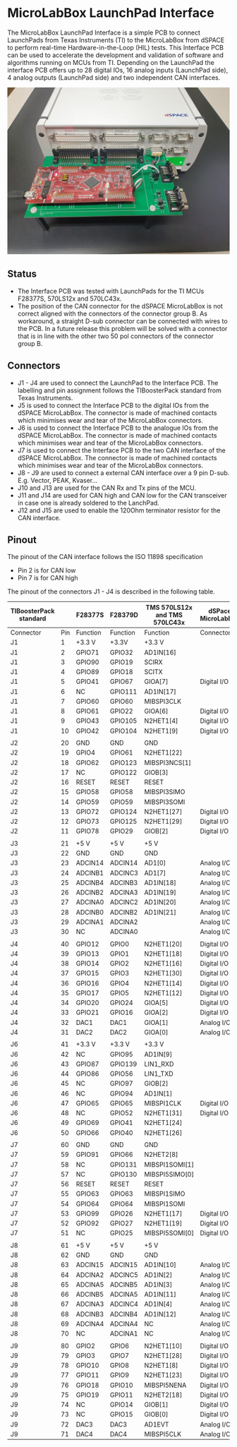# MicroLabBox LaunchPad Interface

The MicroLabBox LaunchPad Interface is a simple PCB to connect LaunchPads from Texas Instruments (TI) to the MicroLabBox from dSPACE to perform real-time Hardware-in-the-Loop (HIL) tests. This Interface PCB can be used to accelerate the development and validation of software and algorithms running on MCUs from TI.
Depending on the LaunchPad the interface PCB offers up to 28 digital IOs, 16 analog inputs (LaunchPad side), 4 analog outputs (LaunchPad side) and two independent CAN interfaces.

![Picture of dSPACE MicroLabBox TI LaunchPad Interface PCB](MicroLabBox_TI_LaunchPad_Interface_PCB.jpg "dSPACE MicroLabBox TI LaunchPad Interface PCB")

## Status
* The Interface PCB was tested with LaunchPads for the TI MCUs F28377S, 570LS12x and 570LC43x.
* The position of the CAN connector for the dSPACE MicroLabBox is not correct aligned with the connectors of the connector group B. As workaround, a straight D-sub connector can be connected with wires to the PCB. In a future release this problem will be solved with a connector that is in line with the other two 50 pol connectors of the connector group B.

## Connectors
* J1 - J4 are used to connect the LaunchPad to the Interface PCB. The labelling and pin assignment follows the TIBoosterPack standard from Texas Instruments.
* J5 is used to connect the Interface PCB to the digital IOs from the dSPACE MicroLabBox. The connector is made of machined contacts which minimises wear and tear of the MicroLabBox connectors.
* J6 is used to connect the Interface PCB to the analogue IOs from the dSPACE MicroLabBox. The connector is made of machined contacts which minimises wear and tear of the MicroLabBox connectors.
* J7 is used to connect the Interface PCB to the two CAN interface of the dSPACE MicroLabBox. The connector is made of machined contacts which minimises wear and tear of the MicroLabBox connectors.
* J8 - J9 are used to connect a external CAN interface over a 9 pin D-sub. E.g. Vector, PEAK, Kvaser...
* J10 and J13 are used for the CAN Rx and Tx pins of the MCU.
* J11 and J14 are used for CAN high and CAN low for the CAN transceiver in case one is already soldered to the LanchPad.
* J12 and J15 are used to enable the 120Ohm terminator resistor for the CAN interface.

## Pinout
The pinout of the CAN interface follows the ISO 11898 specification
* Pin 2 is for CAN low
* Pin 7 is for CAN high

The pinout of the connectors J1 - J4 is described in the following table.

| TIBoosterPack standard    |     | F28377S  | F28379D  | TMS 570LS12x and TMS 570LC43x  | dSPace MicroLabBox |     |          |
|---------------------------|-----|----------|----------|--------------------------------|--------------------|-----|----------|
| Connector                 | Pin | Function | Function | Function                       | Connector          | Pin | Function |
| J1                        | 1   | +3.3 V   | +3.3V    | +3.3 V                         |                    |     |          |
| J1                        | 2   | GPIO71   | GPIO32   | AD1IN[16]                      |                    |     |          |
| J1                        | 3   | GPIO90   | GPIO19   | SCIRX                          |                    |     |          |
| J1                        | 4   | GPIO89   | GPIO18   | SCITX                          |                    |     |          |
| J1                        | 5   | GPIO41   | GPIO67   | GIOA[7]                        | Digital I/O B      | 33  | DIO2ch1  |
| J1                        | 6   | NC       | GPIO111  | AD1IN[17]                      |                    |     |          |
| J1                        | 7   | GPIO60   | GPIO60   | MIBSPI3CLK                     |                    |     |          |
| J1                        | 8   | GPIO61   | GPIO22   | GIOA[6]                        | Digital I/O B      | 32  | DIO2ch2  |
| J1                        | 9   | GPIO43   | GPIO105  | N2HET1[4]                      | Digital I/O B      | 31  | DIO2ch3  |
| J1                        | 10  | GPIO42   | GPIO104  | N2HET1[9]                      | Digital I/O B      | 29  | DIO2ch4  |
|                           |     |          |          |                                |                    |     |          |
| J2                        | 20  | GND      | GND      | GND                            |                    |     |          |
| J2                        | 19  | GPIO4    | GPIO61   | N2HET1[22]                     |                    |     |          |
| J2                        | 18  | GPIO62   | GPIO123  | MIBSPI3NCS[1]                  |                    |     |          |
| J2                        | 17  | NC       | GPIO122  | GIOB[3]                        |                    |     |          |
| J2                        | 16  | RESET    | RESET    | RESET                          |                    |     |          |
| J2                        | 15  | GPIO58   | GPIO58   | MIBSPI3SIMO                    |                    |     |          |
| J2                        | 14  | GPIO59   | GPIO59   | MIBSPI3SOMI                    |                    |     |          |
| J2                        | 13  | GPIO72   | GPIO124  | N2HET1[27]                     | Digital I/O B      | 28  | DIO2ch5  |
| J2                        | 12  | GPIO73   | GPIO125  | N2HET1[29]                     | Digital I/O B      | 27  | DIO2ch6  |
| J2                        | 11  | GPIO78   | GPIO29   | GIOB[2]                        | Digital I/O B      | 25  | DIO2ch7  |
|                           |     |          |          |                                |                    |     |          |
| J3                        | 21  | +5 V     | +5 V     | +5 V                           |                    |     |          |
| J3                        | 22  | GND      | GND      | GND                            |                    |     |          |
| J3                        | 23  | ADCIN14  | ADCIN14  | AD1[0]                         | Analog I/O B       | 49  | AO1ch1   |
| J3                        | 24  | ADCINB1  | ADCINC3  | AD1[7]                         | Analog I/O B       | 32  | AO1ch2   |
| J3                        | 25  | ADCINB4  | ADCINB3  | AD1IN[18]                      | Analog I/O B       | 47  | AO1ch3   |
| J3                        | 26  | ADCINB2  | ADCINA3  | AD1IN[19]                      | Analog I/O B       | 30  | AO1ch4   |
| J3                        | 27  | ADCINA0  | ADCINC2  | AD1IN[20]                      | Analog I/O B       | 45  | AO1ch5   |
| J3                        | 28  | ADCINB0  | ADCINB2  | AD1IN[21]                      | Analog I/O B       | 28  | AO1ch6   |
| J3                        | 29  | ADCINA1  | ADCINA2  |                                | Analog I/O B       | 43  | AO1ch7   |
| J3                        | 30  | NC       | ADCINA0  |                                | Analog I/O B       | 26  | AO1ch8   |
|                           |     |          |          |                                |                    |     |          |
| J4                        | 40  | GPIO12   | GPIO0    | N2HET1[20]                     | Digital I/O B      | 17  | DIO1ch33 |
| J4                        | 39  | GPIO13   | GPIO1    | N2HET1[18]                     | Digital I/O B      | 16  | DIO1ch34 |
| J4                        | 38  | GPIO14   | GPIO2    | N2HET1[16]                     | Digital I/O B      | 15  | DIO1ch35 |
| J4                        | 37  | GPIO15   | GPIO3    | N2HET1[30]                     | Digital I/O B      | 14  | DIO1ch36 |
| J4                        | 36  | GPIO16   | GPIO4    | N2HET1[14]                     | Digital I/O B      | 13  | DIO1ch37 |
| J4                        | 35  | GPIO17   | GPIO5    | N2HET1[12]                     | Digital I/O B      | 12  | DIO1ch38 |
| J4                        | 34  | GPIO20   | GPIO24   | GIOA[5]                        | Digital I/O B      | 11  | DIO1ch39 |
| J4                        | 33  | GPIO21   | GPIO16   | GIOA[2]                        | Digital I/O B      | 10  | DIO1ch40 |
| J4                        | 32  | DAC1     | DAC1     | GIOA[1]                        | Analog I/O B       | 17  | AI2ch1   |
| J4                        | 31  | DAC2     | DAC2     | GIOA[0]                        | Analog I/O B       | 15  | AI2ch2   |
|                           |     |          |          |                                |                    |     |          |
| J6                        | 41  | +3.3 V   | +3.3 V   | +3.3 V                         |                    |     |          |
| J6                        | 42  | NC       | GPIO95   | AD1IN[9]                       |                    |     |          |
| J6                        | 43  | GPIO87   | GPIO139  | LIN1_RXD                       |                    |     |          |
| J6                        | 44  | GPIO86   | GPIO56   | LIN1_TXD                       |                    |     |          |
| J6                        | 45  | NC       | GPIO97   | GIOB[2]                        |                    |     |          |
| J6                        | 46  | NC       | GPIO94   | AD1IN[1]                       |                    |     |          |
| J6                        | 47  | GPIO65   | GPIO65   | MIBSPI1CLK                     | Digital I/O B      | 24  | DIO2ch8  |
| J6                        | 48  | NC       | GPIO52   | N2HET1[31]                     | Digital I/O B      | 23  | DIO2ch9  |
| J6                        | 49  | GPIO69   | GPIO41   | N2HET1[24]                     |                    |     |          |
| J6                        | 50  | GPIO66   | GPIO40   | N2HET1[26]                     |                    |     |          |
|                           |     |          |          |                                |                    |     |          |
| J7                        | 60  | GND      | GND      | GND                            |                    |     |          |
| J7                        | 59  | GPIO91   | GPIO66   | N2HET2[8]                      |                    |     |          |
| J7                        | 58  | NC       | GPIO131  | MIBSPI1SOMI[1]                 |                    |     |          |
| J7                        | 57  | NC       | GPIO130  | MIBSPI5SIMO[0]                 |                    |     |          |
| J7                        | 56  | RESET    | RESET    | RESET                          |                    |     |          |
| J7                        | 55  | GPIO63   | GPIO63   | MIBSPI1SIMO                    |                    |     |          |
| J7                        | 54  | GPIO64   | GPIO64   | MIBSPI1SOMI                    |                    |     |          |
| J7                        | 53  | GPIO99   | GPIO26   | N2HET1[17]                     | Digital I/O B      | 21  | DIO2ch10 |
| J7                        | 52  | GPIO92   | GPIO27   | N2HET1[19]                     | Digital I/O B      | 20  | DIO2ch11 |
| J7                        | 51  | NC       | GPIO25   | MIBSPI5SOMI[0]                 | Digital I/O B      | 19  | DIO2ch12 |
|                           |     |          |          |                                |                    |     |          |
| J8                        | 61  | +5 V     | +5 V     | +5 V                           |                    |     |          |
| J8                        | 62  | GND      | GND      | GND                            |                    |     |          |
| J8                        | 63  | ADCIN15  | ADCIN15  | AD1IN[10]                      | Analog I/O B       | 41  | AO1ch9   |
| J8                        | 64  | ADCINA2  | ADCINC5  | AD1IN[2]                       | Analog I/O B       | 24  | AO1ch10  |
| J8                        | 65  | ADCINA5  | ADCINB5  | AD1IN[3]                       | Analog I/O B       | 39  | AO1ch11  |
| J8                        | 66  | ADCINB5  | ADCINA5  | AD1IN[11]                      | Analog I/O B       | 22  | AO1ch12  |
| J8                        | 67  | ADCINA3  | ADCINC4  | AD1IN[4]                       | Analog I/O B       | 37  | AO1ch13  |
| J8                        | 68  | ADCINB3  | ADCINB4  | AD1IN[12]                      | Analog I/O B       | 20  | AO1ch14  |
| J8                        | 69  | ADCINA4  | ADCINA4  | NC                             | Analog I/O B       | 35  | AO1ch15  |
| J8                        | 70  | NC       | ADCINA1  | NC                             | Analog I/O B       | 18  | AO1ch16  |
|                           |     |          |          |                                |                    |     |          |
| J9                        | 80  | GPIO2    | GPIO6    | N2HET1[10]                     | Digital I/O B      | 9   | DIO1ch41 |
| J9                        | 79  | GPIO3    | GPIO7    | N2HET1[28]                     | Digital I/O B      | 8   | DIO1ch42 |
| J9                        | 78  | GPIO10   | GPIO8    | N2HET1[8]                      | Digital I/O B      | 7   | DIO1ch43 |
| J9                        | 77  | GPIO11   | GPIO9    | N2HET1[23]                     | Digital I/O B      | 6   | DIO1ch44 |
| J9                        | 76  | GPIO18   | GPIO10   | MIBSPI5NENA                    | Digital I/O B      | 5   | DIO1ch45 |
| J9                        | 75  | GPIO19   | GPIO11   | N2HET2[18]                     | Digital I/O B      | 4   | DIO1ch46 |
| J9                        | 74  | NC       | GPIO14   | GIOB[1]                        | Digital I/O B      | 3   | DIO1ch47 |
| J9                        | 73  | NC       | GPIO15   | GIOB[0]                        | Digital I/O B      | 2   | DIO1ch48 |
| J9                        | 72  | DAC3     | DAC3     | AD1EVT                         | Analog I/O B       | 13  | AI2ch3   |
| J9                        | 71  | DAC4     | DAC4     | MIBSPI5CLK                     | Analog I/O B       | 11  | AI2ch4   |
